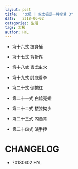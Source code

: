 ```yaml
---
layout: post
title:  "太极 | 练太极是一种享受 3"
date:   2018-06-02
categories: 生活
tags: 太极
author: HYL
---
```






- 第十六式 披身捶

- 第十七式 背折靠

- 第十八式 青龙出水

- 第十九式 肘底看拳

- 第二十式 倒捲红

- 第二十一式 白鹤亮翅

- 第二十二式 搂膝拗步

- 第二十三式 闪通背

- 第二十四式 演手捶



# CHANGELOG

- 20180602 HYL
